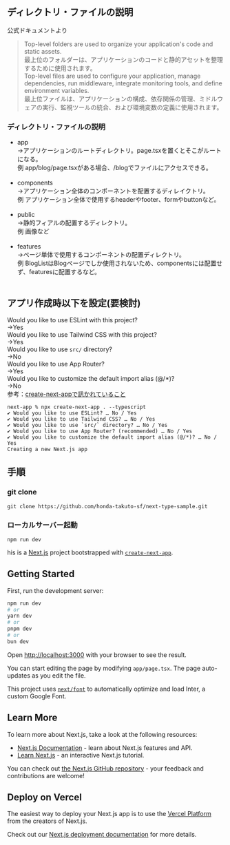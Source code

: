 ## ディレクトリ・ファイルの説明
公式ドキュメントより
>Top-level folders are used to organize your application's code and static assets.<br>
>最上位のフォルダーは、アプリケーションのコードと静的アセットを整理するために使用されます。<br>
>Top-level files are used to configure your application, manage dependencies, run middleware, integrate monitoring tools, and define environment variables.<br>
>最上位ファイルは、アプリケーションの構成、依存関係の管理、ミドルウェアの実行、監視ツールの統合、および環境変数の定義に使用されます。<br>

### ディレクトリ・ファイルの説明
- app<br>→アプリケーションのルートディレクトリ。page.tsxを置くとそこがルートになる。<br>
  例 app/blog/page.tsxがある場合、/blogでファイルにアクセスできる。<br><br>
- components<br>→アプリケーション全体のコンポーネントを配置するディレイクトリ。<br>
  例 アプリケーション全体で使用するheaderやfooter、formやbuttonなど。<br><br>
- public<br>→静的フィアルの配置するディレクトリ。<br>
  例 画像など<br><br>
- features<br>→ページ単体で使用するコンポーネントの配置ディレクトリ。<br>
  例 BlogListはBlogページでしか使用されないため、componentsには配置せず、featuresに配置するなど。<br><br>

## アプリ作成時以下を設定(要検討)
Would you like to use ESLint with this project?<br>
→Yes<br>
Would you like to use Tailwind CSS with this project?<br>
→Yes<br>
Would you like to use `src/` directory?<br>
→No<br>
Would you like to use App Router?<br>
→Yes<br>
Would you like to customize the default import alias (@/*)?<br>
→No<br>
参考：[create-next-appで訊かれていること](https://zenn.dev/ikkik/articles/51d97ff70bd0da#%E2%9C%94-would-you-like-to-customize-the-default-import-alias%3F)
```
next-app % npx create-next-app . --typescript
✔ Would you like to use ESLint? … No / Yes
✔ Would you like to use Tailwind CSS? … No / Yes
✔ Would you like to use `src/` directory? … No / Yes
✔ Would you like to use App Router? (recommended) … No / Yes
✔ Would you like to customize the default import alias (@/*)? … No / Yes
Creating a new Next.js app
```
## 手順

### git clone
```
git clone https://github.com/honda-takuto-sf/next-type-sample.git
```

### ローカルサーバー起動
```
npm run dev
```
his is a [Next.js](https://nextjs.org/) project bootstrapped with [`create-next-app`](https://github.com/vercel/next.js/tree/canary/packages/create-next-app).

## Getting Started

First, run the development server:

```bash
npm run dev
# or
yarn dev
# or
pnpm dev
# or
bun dev
```

Open [http://localhost:3000](http://localhost:3000) with your browser to see the result.

You can start editing the page by modifying `app/page.tsx`. The page auto-updates as you edit the file.

This project uses [`next/font`](https://nextjs.org/docs/basic-features/font-optimization) to automatically optimize and load Inter, a custom Google Font.

## Learn More

To learn more about Next.js, take a look at the following resources:

- [Next.js Documentation](https://nextjs.org/docs) - learn about Next.js features and API.
- [Learn Next.js](https://nextjs.org/learn) - an interactive Next.js tutorial.

You can check out [the Next.js GitHub repository](https://github.com/vercel/next.js/) - your feedback and contributions are welcome!

## Deploy on Vercel

The easiest way to deploy your Next.js app is to use the [Vercel Platform](https://vercel.com/new?utm_medium=default-template&filter=next.js&utm_source=create-next-app&utm_campaign=create-next-app-readme) from the creators of Next.js.

Check out our [Next.js deployment documentation](https://nextjs.org/docs/deployment) for more details.

